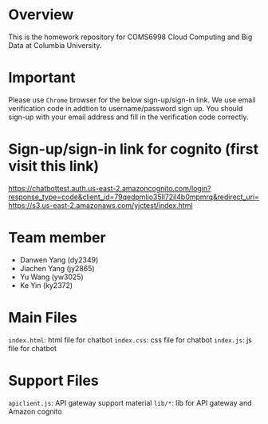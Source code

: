 # Overview

This is the homework repository for COMS6998 Cloud Computing and Big Data at Columbia University.

# Important
Please use `Chrome` browser for the below sign-up/sign-in link.
We use email verification code in addtion to username/password sign up. You should
sign-up with your email address and fill in the verification code correctly.


# Sign-up/sign-in link for cognito (first visit this link)
https://chatbottest.auth.us-east-2.amazoncognito.com/login?response_type=code&client_id=79qedpmlio35ll72il4b0mpmrq&redirect_uri=https://s3.us-east-2.amazonaws.com/yjctest/index.html


# Team member
- Danwen Yang (dy2349)
- Jiachen Yang (jy2865)
- Yu Wang (yw3025)
- Ke Yin (ky2372)

# Main Files
`index.html`: html file for chatbot
`index.css`: css file for chatbot
`index.js`: js file for chatbot

# Support Files
`apiclient.js`: API gateway support material
`lib/*`: lib for API gateway and Amazon cognito 







